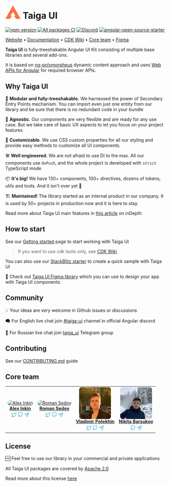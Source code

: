 # <img src="projects/demo/src/assets/images/taiga.svg" alt="taiga ui logo" width="48px"> Taiga UI

[![npm version](https://img.shields.io/npm/v/@taiga-ui/cdk.svg)](https://npmjs.com/package/@taiga-ui/cdk)
[![All packages CI](https://github.com/tinkoff/taiga-ui/actions/workflows/build.yml/badge.svg?branch=main)](https://github.com/tinkoff/taiga-ui/actions/workflows/build.yml)
[![Discord](https://img.shields.io/discord/748677963142135818?color=7289DA&label=%23taiga-ui&logo=discord&logoColor=white)](https://discord.gg/Us8d8JVaTg)
[![angular-open-source-starter](https://img.shields.io/badge/made%20with-angular--open--source--starter-d81676?logo=angular)](https://github.com/tinkoff/angular-open-source-starter)

[Website](https://taiga-ui.dev) • [Documentation](https://taiga-ui.dev/getting-started) •
[CDK Wiki](https://github.com/tinkoff/taiga-ui/wiki) • [Core team](#core-team) •
[Figma](https://www.figma.com/community/file/966347242613098831)

**Taiga UI** is fully-treeshakable Angular UI Kit consisting of multiple base libraries and several add-ons.

It is based on [ng-polymorpheus](https://github.com/tinkoff/ng-polymorpheus) dynamic content approach and uses
[Web APIs for Angular](https://github.com/ng-web-apis) for required browser APIs.

## Why Taiga UI

🧩 **Modular and fully-treeshakable.** We harnessed the power of Secondary Entry Points mechanism. You can import even
just one entity from our library and be sure that there is no redundant code in your bundle

🧙 **Agnostic**. Our components are very flexible and are ready for any use case. But we take care of basic UX aspects
to let you focus on your project features

🦋 **Customizable**. We use CSS custom properties for all our styling and provide easy methods to customize all UI
components.

🛠 **Well engineered**. We are not afraid to use DI to the max. All our components use `OnPush`, and the whole project is
developed with `strict` TypeScript mode

📦 **It's big!** We have 130+ components, 100+ directives, dozens of tokens, utils and tools. And it isn't over yet 🚀

🏗 **Maintained!** The library started as an internal product in our company. It is used by 50+ projects in production
now and it is here to stay.

Read more about Taiga UI main features in [this article](https://indepth.dev/posts/1413/taiga-ui) on inDepth

## How to start

See our [Getting started](https://taiga-ui.dev/getting-started) page to start working with Taiga UI

> If you want to use cdk tools only, see [CDK Wiki](https://github.com/tinkoff/taiga-ui/wiki)

You can also use our [StackBlitz starter](https://stackblitz.com/edit/taiga-starter?file=src%2Fapp%2Fapp.component.html)
to create a quick sample with Taiga UI

🎨 Check out [Taiga UI Figma library](https://www.figma.com/community/file/966347242613098831/Taiga-UI) which you can
use to design your app with Taiga UI components.

## Community

💡 Your ideas are very welcome in Github issues or discussions

🗨 For English live chat join [#taiga-ui](https://discord.gg/zrB2EdJjEy) channel in official Angular discord

💬 For Russian live chat join [taiga_ui](https://t.me/taiga_ui) Telegram group

## Contributing

See our [CONTRIBUTING.md](/CONTRIBUTING.md) guide

## Core team

<table>
    <tr>
       <td align="center">
            <a href="https://twitter.com/waterplea"
                ><img
                    src="https://github.com/waterplea.png?size=100"
                    width="100"
                    style="margin-bottom: -4px; border-radius: 8px;"
                    alt="Alex Inkin"
                /><br /><b>Alex Inkin</b></a
            >
            <div style="margin-top: 4px">
                <a
                    href="https://twitter.com/waterplea"
                    title="Twitter"
                    ><img
                        width="16"
                        src="https://raw.githubusercontent.com/MarsiBarsi/readme-icons/main/twitter.svg"
                /></a>
                <a href="https://github.com/waterplea" title="Github"
                    ><img
                        width="16"
                        src="https://raw.githubusercontent.com/MarsiBarsi/readme-icons/main/github.svg"
                /></a>
                <a
                    href="https://t.me/waterplea"
                    title="Telegram"
                    ><img
                        width="16"
                        src="https://raw.githubusercontent.com/MarsiBarsi/readme-icons/main/send.svg"
                /></a>
            </div>
        </td>
        <td align="center">
            <a href="http://marsibarsi.me"
                ><img
                    src="https://github.com/marsibarsi.png?size=100"
                    width="100"
                    style="margin-bottom: -4px; border-radius: 8px;"
                    alt="Roman Sedov"
                /><br /><b>Roman Sedov</b></a
            >
            <div style="margin-top: 4px">
                <a
                    href="https://twitter.com/marsibarsi"
                    title="Twitter"
                    ><img
                        width="16"
                        src="https://raw.githubusercontent.com/MarsiBarsi/readme-icons/main/twitter.svg"
                /></a>
                <a
                    href="https://github.com/marsibarsi"
                    title="GitHub"
                    ><img
                        width="16"
                        src="https://raw.githubusercontent.com/MarsiBarsi/readme-icons/main/github.svg"
                /></a>
                <a
                    href="https://t.me/marsibarsi"
                    title="Telegram"
                    ><img
                        width="16"
                        src="https://raw.githubusercontent.com/MarsiBarsi/readme-icons/main/send.svg"
                /></a>
            </div>
        </td>
        <td align="center">
            <a href="https://github.com/vladimirpotekhin"
                ><img
                    src="./.github/team/vova.jpg"
                    width="100"
                    style="margin-bottom: -4px; border-radius: 8px;"
                    alt="Vladimir Potekhin"
                /><br /><b>Vladimir Potekhin</b></a
            >
            <div style="margin-top: 4px">
                <a
                    href="https://twitter.com/v_potekhin"
                    title="Twitter"
                    ><img
                        width="16"
                        src="https://raw.githubusercontent.com/MarsiBarsi/readme-icons/main/twitter.svg"
                /></a>
                <a
                    href="https://github.com/vladimirpotekhin"
                    title="GitHub"
                    ><img
                        width="16"
                        src="https://raw.githubusercontent.com/MarsiBarsi/readme-icons/main/github.svg"
                /></a>
                <a
                    href="https://t.me/v_potekhin"
                    title="Telegram"
                    ><img
                        width="16"
                        src="https://raw.githubusercontent.com/MarsiBarsi/readme-icons/main/send.svg"
                /></a>
            </div>
        </td>
        <td align="center">
            <a href="https://www.linkedin.com/in/nsbarsukov/"
                ><img
                    src="./.github/team/nikita.jpg"
                    width="100"
                    style="margin-bottom: -4px; border-radius: 8px;"
                    alt="Nikita Barsukov"
                /><br /><b>Nikita Barsukov</b></a
            >
            <div style="margin-top: 4px">
                <a
                    href="https://github.com/nsbarsukov"
                    title="GitHub"
                    ><img
                        width="16"
                        src="https://raw.githubusercontent.com/MarsiBarsi/readme-icons/main/github.svg"
                /></a>
                <a
                    href="https://t.me/nsbarsukov"
                    title="Telegram"
                    ><img
                        width="16"
                        src="https://raw.githubusercontent.com/MarsiBarsi/readme-icons/main/send.svg"
                /></a>
            </div>
        </td>
    </tr>
</table>

## License

🆓 Feel free to use our library in your commercial and private applications

All Taiga UI packages are covered by [Apache 2.0](/LICENSE)

Read more about this license [here](https://choosealicense.com/licenses/apache-2.0/)
